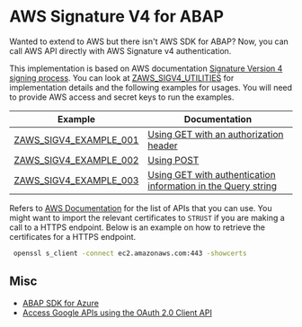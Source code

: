 # AWS Signature V4 for ABAP

Wanted to extend to AWS but there isn't AWS SDK for ABAP? Now, you can call AWS API directly with AWS Signature v4 authentication. 

This implementation is based on AWS documentation [Signature Version 4 signing process](https://docs.aws.amazon.com/general/latest/gr/signature-version-4.html). You can look at [ZAWS_SIGV4_UTILITIES](src/zaws_sigv4_utilities.clas.abap) for implementation details and the following examples for usages. You will need to provide AWS access and secret keys to run the examples.
 
|Example         |Documentation|
|----------------|-------------|
|[ZAWS_SIGV4_EXAMPLE_001](src/zaws_sigv4_example_001.clas.abap)|[Using GET with an authorization header](https://docs.aws.amazon.com/general/latest/gr/sigv4-signed-request-examples.html#sig-v4-examples-get-auth-header)
|[ZAWS_SIGV4_EXAMPLE_002](src/zaws_sigv4_example_002.clas.abap)|[Using POST](https://docs.aws.amazon.com/general/latest/gr/sigv4-signed-request-examples.html#sig-v4-examples-post)
|[ZAWS_SIGV4_EXAMPLE_003](src/zaws_sigv4_example_003.clas.abap)|[Using GET with authentication information in the Query string](https://docs.aws.amazon.com/general/latest/gr/sigv4-signed-request-examples.html#sig-v4-examples-get-query-string)

Refers to [AWS Documentation](https://docs.aws.amazon.com/index.html) for the list of APIs that you can use. You might want to import the relevant certificates to `STRUST` if you are making a call to a HTTPS endpoint. Below is an example on how to retrieve the certificates for a HTTPS endpoint.

```bash
 openssl s_client -connect ec2.amazonaws.com:443 -showcerts
```

## Misc

+ [ABAP SDK for Azure](https://github.com/microsoft/ABAP-SDK-for-Azure)
+ [Access Google APIs using the OAuth 2.0 Client API](https://wiki.scn.sap.com/wiki/display/Security/Access+Google+APIs+using+the+OAuth+2.0+Client+API)
